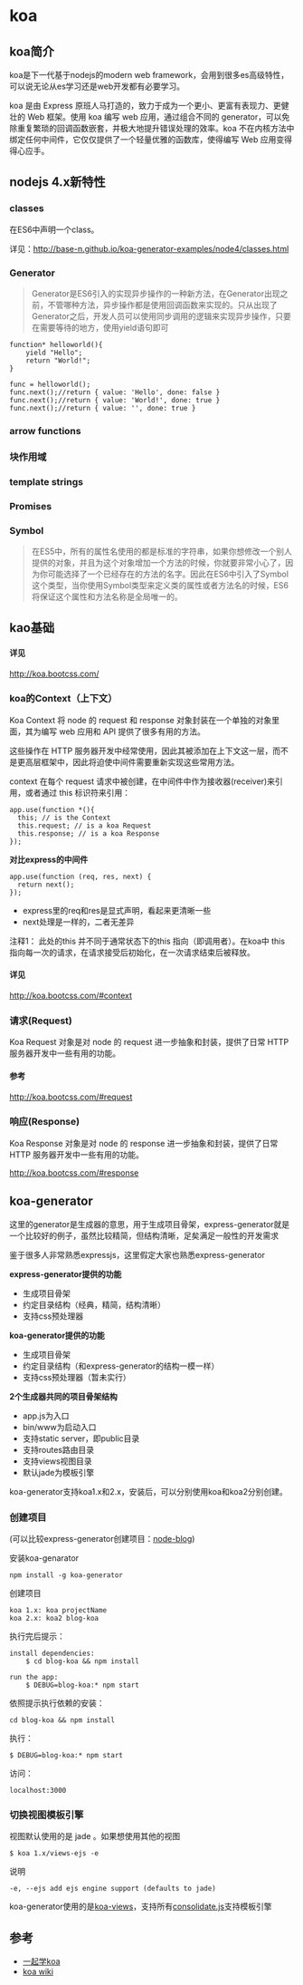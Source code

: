 # koa

## koa简介
koa是下一代基于nodejs的modern web framework，会用到很多es高级特性，可以说无论从es学习还是web开发都有必要学习。

koa 是由 Express 原班人马打造的，致力于成为一个更小、更富有表现力、更健壮的 Web 框架。使用 koa 编写 web 应用，通过组合不同的 generator，可以免除重复繁琐的回调函数嵌套，并极大地提升错误处理的效率。koa 不在内核方法中绑定任何中间件，它仅仅提供了一个轻量优雅的函数库，使得编写 Web 应用变得得心应手。

## nodejs 4.x新特性

### classes

在ES6中声明一个class。

详见：<http://base-n.github.io/koa-generator-examples/node4/classes.html>
	
###  Generator

> Generator是ES6引入的实现异步操作的一种新方法，在Generator出现之前，不管哪种方法，异步操作都是使用回调函数来实现的。只从出现了Generator之后，开发人员可以使用同步调用的逻辑来实现异步操作，只要在需要等待的地方，使用yield语句即可

	
	function* helloworld(){
	    yield "Hello";
	    return "World!";
	}
	
	func = helloworld();
	func.next();//return { value: 'Hello', done: false }
	func.next();//return { value: 'World!', done: true }
	func.next();//return { value: '', done: true }
	
### arrow functions

### 块作用域

### template strings

### Promises

### Symbol
	
> 在ES5中，所有的属性名使用的都是标准的字符串，如果你想修改一个别人提供的对象，并且为这个对象增加一个方法的时候，你就要非常小心了，因为你可能选择了一个已经存在的方法的名字。因此在ES6中引入了Symbol这个类型，当你使用Symbol类型来定义类的属性或者方法名的时候，ES6将保证这个属性和方法名称是全局唯一的。

## kao基础

#### 详见
<http://koa.bootcss.com/>

### koa的Context（上下文）

Koa Context 将 node 的 request 和 response 对象封装在一个单独的对象里面，其为编写 web 应用和 API 提供了很多有用的方法。

这些操作在 HTTP 服务器开发中经常使用，因此其被添加在上下文这一层，而不是更高层框架中，因此将迫使中间件需要重新实现这些常用方法。

context 在每个 request 请求中被创建，在中间件中作为接收器(receiver)来引用，或者通过 this 标识符来引用：

	app.use(function *(){
	  this; // is the Context
	  this.request; // is a koa Request
	  this.response; // is a koa Response
	});
	
**对比express的中间件**

	app.use(function (req, res, next) {
	  return next();
	});

* express里的req和res是显式声明，看起来更清晰一些
* next处理是一样的，二者无差异

注释1： 此处的this 并不同于通常状态下的this 指向（即调用者）。在koa中 this 指向每一次的请求，在请求接受后初始化，在一次请求结束后被释放。

#### 详见

<http://koa.bootcss.com/#context>

### 请求(Request)

Koa Request 对象是对 node 的 request 进一步抽象和封装，提供了日常 HTTP 服务器开发中一些有用的功能。

	
#### 参考
<http://koa.bootcss.com/#request>
	

### 响应(Response)

Koa Response 对象是对 node 的 response 进一步抽象和封装，提供了日常 HTTP 服务器开发中一些有用的功能。

<http://koa.bootcss.com/#response>


## koa-generator

这里的generator是生成器的意思，用于生成项目骨架，express-generator就是一个比较好的例子，虽然比较精简，但结构清晰，足矣满足一般性的开发需求

鉴于很多人非常熟悉expressjs，这里假定大家也熟悉express-generator

**express-generator提供的功能**

* 生成项目骨架
* 约定目录结构（经典，精简，结构清晰）
* 支持css预处理器

**koa-generator提供的功能**

* 生成项目骨架
* 约定目录结构（和express-generator的结构一模一样）
* 支持css预处理器（暂未实行）

**2个生成器共同的项目骨架结构**

* app.js为入口
* bin/www为启动入口
* 支持static server，即public目录
* 支持routes路由目录
* 支持views视图目录
* 默认jade为模板引擎

koa-generator支持koa1.x和2.x，安装后，可以分别使用koa和koa2分别创建。

### 创建项目
(可以比较express-generator创建项目：[node-blog](https://github.com/zhuwei05/blog/blob/master/nodejs%2Fnode-blog.md))

安装koa-genarator

	npm install -g koa-generator
	
创建项目

	koa 1.x: koa projectName
	koa 2.x: koa2 blog-koa	
	
执行完后提示：

	install dependencies:
		$ cd blog-koa && npm install

	run the app:
		$ DEBUG=blog-koa:* npm start	
依照提示执行依赖的安装：

	cd blog-koa && npm install
	
	
执行：

	$ DEBUG=blog-koa:* npm start
	
	
访问：

	localhost:3000		
	
### 切换视图模板引擎
视图默认使用的是 jade 。如果想使用其他的视图

	$ koa 1.x/views-ejs -e

说明

	-e, --ejs add ejs engine support (defaults to jade)

koa-generator使用的是[koa-views](https://github.com/queckezz/koa-views)，支持所有[consolidate.js](https://github.com/tj/consolidate.js#supported-template-engines)支持模板引擎

	

## 参考

* [一起学koa](http://base-n.github.io/koa-generator-examples/)
* [koa wiki](https://github.com/koajs/koa/wiki)